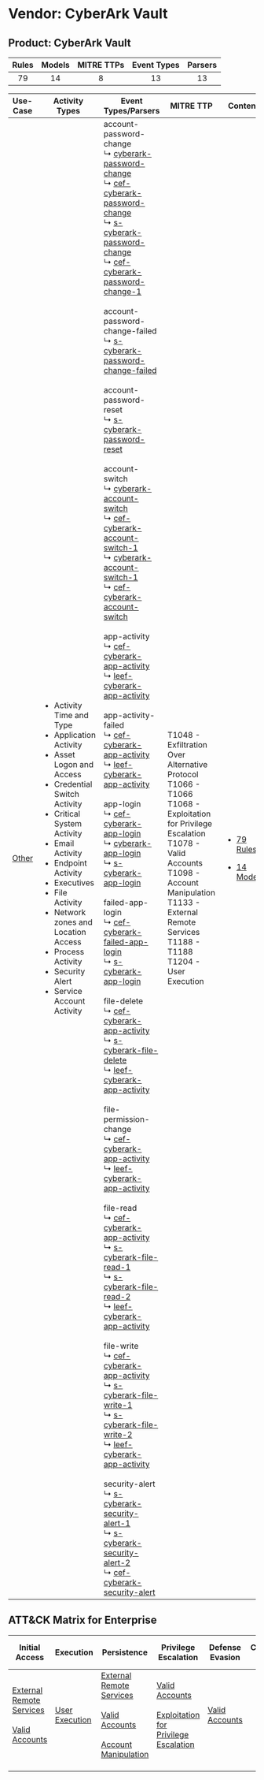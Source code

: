 Vendor: CyberArk Vault
======================
Product: CyberArk Vault
-----------------------
| Rules | Models | MITRE TTPs | Event Types | Parsers |
|:-----:|:------:|:----------:|:-----------:|:-------:|
|  79   |   14   |     8      |     13      |   13    |

|                Use-Case                | Activity Types                                                                                                                                                                                                                                                                                                                                                                                 | Event Types/Parsers                                                                                                                                                                                                                                                                                                                                                                                                                                                                                                                                                                                                                                                                                                                                                                                                                                                                                                                                                                                                                                                                                                                                                                                                                                                                                                                                                                                                                                                                                                                                                                                                                                                                                                                                                                                                                                                                                                                                                                                                                                                                                                                                                                                                                                                                                                                                                                                                                                                                                                                                                                                                                                                                                                                                                                                                                                                                                                                                                                                                                                                                                                                                                                                                                                                                                                                                                                                                                                                          | MITRE TTP                                                                                                                                                                                                                                                     | Content                                                                                                          |
|:--------------------------------------:| ---------------------------------------------------------------------------------------------------------------------------------------------------------------------------------------------------------------------------------------------------------------------------------------------------------------------------------------------------------------------------------------------- | ---------------------------------------------------------------------------------------------------------------------------------------------------------------------------------------------------------------------------------------------------------------------------------------------------------------------------------------------------------------------------------------------------------------------------------------------------------------------------------------------------------------------------------------------------------------------------------------------------------------------------------------------------------------------------------------------------------------------------------------------------------------------------------------------------------------------------------------------------------------------------------------------------------------------------------------------------------------------------------------------------------------------------------------------------------------------------------------------------------------------------------------------------------------------------------------------------------------------------------------------------------------------------------------------------------------------------------------------------------------------------------------------------------------------------------------------------------------------------------------------------------------------------------------------------------------------------------------------------------------------------------------------------------------------------------------------------------------------------------------------------------------------------------------------------------------------------------------------------------------------------------------------------------------------------------------------------------------------------------------------------------------------------------------------------------------------------------------------------------------------------------------------------------------------------------------------------------------------------------------------------------------------------------------------------------------------------------------------------------------------------------------------------------------------------------------------------------------------------------------------------------------------------------------------------------------------------------------------------------------------------------------------------------------------------------------------------------------------------------------------------------------------------------------------------------------------------------------------------------------------------------------------------------------------------------------------------------------------------------------------------------------------------------------------------------------------------------------------------------------------------------------------------------------------------------------------------------------------------------------------------------------------------------------------------------------------------------------------------------------------------------------------------------------------------------------------------------------------------- | ------------------------------------------------------------------------------------------------------------------------------------------------------------------------------------------------------------------------------------------------------------- | ---------------------------------------------------------------------------------------------------------------- |
| [Other](../../../UseCases/uc_other.md) | <ul><li>Activity Time  and Type</li><li>Application Activity</li><li>Asset Logon and Access</li><li>Credential Switch Activity</li><li>Critical System Activity</li><li>Email Activity</li><li>Endpoint Activity</li><li>Executives</li><li>File Activity</li><li>Network zones and Location Access</li><li>Process Activity</li><li>Security Alert</li><li>Service Account Activity</li></ul> |  account-password-change<br> ↳ [cyberark-password-change](Parsers/parserContent_cyberark-password-change.md)<br> ↳ [cef-cyberark-password-change](Parsers/parserContent_cef-cyberark-password-change.md)<br> ↳ [s-cyberark-password-change](Parsers/parserContent_s-cyberark-password-change.md)<br> ↳ [cef-cyberark-password-change-1](Parsers/parserContent_cef-cyberark-password-change-1.md)<br><br> account-password-change-failed<br> ↳ [s-cyberark-password-change-failed](Parsers/parserContent_s-cyberark-password-change-failed.md)<br><br> account-password-reset<br> ↳ [s-cyberark-password-reset](Parsers/parserContent_s-cyberark-password-reset.md)<br><br> account-switch<br> ↳ [cyberark-account-switch](Parsers/parserContent_cyberark-account-switch.md)<br> ↳ [cef-cyberark-account-switch-1](Parsers/parserContent_cef-cyberark-account-switch-1.md)<br> ↳ [cyberark-account-switch-1](Parsers/parserContent_cyberark-account-switch-1.md)<br> ↳ [cef-cyberark-account-switch](Parsers/parserContent_cef-cyberark-account-switch.md)<br><br> app-activity<br> ↳ [cef-cyberark-app-activity](Parsers/parserContent_cef-cyberark-app-activity.md)<br> ↳ [leef-cyberark-app-activity](Parsers/parserContent_leef-cyberark-app-activity.md)<br><br> app-activity-failed<br> ↳ [cef-cyberark-app-activity](Parsers/parserContent_cef-cyberark-app-activity.md)<br> ↳ [leef-cyberark-app-activity](Parsers/parserContent_leef-cyberark-app-activity.md)<br><br> app-login<br> ↳ [cef-cyberark-app-login](Parsers/parserContent_cef-cyberark-app-login.md)<br> ↳ [cyberark-app-login](Parsers/parserContent_cyberark-app-login.md)<br> ↳ [s-cyberark-app-login](Parsers/parserContent_s-cyberark-app-login.md)<br><br> failed-app-login<br> ↳ [cef-cyberark-failed-app-login](Parsers/parserContent_cef-cyberark-failed-app-login.md)<br> ↳ [s-cyberark-app-login](Parsers/parserContent_s-cyberark-app-login.md)<br><br> file-delete<br> ↳ [cef-cyberark-app-activity](Parsers/parserContent_cef-cyberark-app-activity.md)<br> ↳ [s-cyberark-file-delete](Parsers/parserContent_s-cyberark-file-delete.md)<br> ↳ [leef-cyberark-app-activity](Parsers/parserContent_leef-cyberark-app-activity.md)<br><br> file-permission-change<br> ↳ [cef-cyberark-app-activity](Parsers/parserContent_cef-cyberark-app-activity.md)<br> ↳ [leef-cyberark-app-activity](Parsers/parserContent_leef-cyberark-app-activity.md)<br><br> file-read<br> ↳ [cef-cyberark-app-activity](Parsers/parserContent_cef-cyberark-app-activity.md)<br> ↳ [s-cyberark-file-read-1](Parsers/parserContent_s-cyberark-file-read-1.md)<br> ↳ [s-cyberark-file-read-2](Parsers/parserContent_s-cyberark-file-read-2.md)<br> ↳ [leef-cyberark-app-activity](Parsers/parserContent_leef-cyberark-app-activity.md)<br><br> file-write<br> ↳ [cef-cyberark-app-activity](Parsers/parserContent_cef-cyberark-app-activity.md)<br> ↳ [s-cyberark-file-write-1](Parsers/parserContent_s-cyberark-file-write-1.md)<br> ↳ [s-cyberark-file-write-2](Parsers/parserContent_s-cyberark-file-write-2.md)<br> ↳ [leef-cyberark-app-activity](Parsers/parserContent_leef-cyberark-app-activity.md)<br><br> security-alert<br> ↳ [s-cyberark-security-alert-1](Parsers/parserContent_s-cyberark-security-alert-1.md)<br> ↳ [s-cyberark-security-alert-2](Parsers/parserContent_s-cyberark-security-alert-2.md)<br> ↳ [cef-cyberark-security-alert](Parsers/parserContent_cef-cyberark-security-alert.md)<br> | T1048 - Exfiltration Over Alternative Protocol<br>T1066 - T1066<br>T1068 - Exploitation for Privilege Escalation<br>T1078 - Valid Accounts<br>T1098 - Account Manipulation<br>T1133 - External Remote Services<br>T1188 - T1188<br>T1204 - User Execution<br> | [<ul><li>79 Rules</li></ul><ul><li>14 Models</li></ul>](Rules_Models/r_m_cyberark_vault_cyberark_vault_Other.md) |

ATT&CK Matrix for Enterprise
----------------------------
| Initial Access                                                                                                                                   | Execution                                                           | Persistence                                                                                                                                                                                                               | Privilege Escalation                                                                                                                                          | Defense Evasion                                                     | Credential Access | Discovery | Lateral Movement | Collection | Command and Control | Exfiltration                                                                                | Impact |
| ------------------------------------------------------------------------------------------------------------------------------------------------ | ------------------------------------------------------------------- | ------------------------------------------------------------------------------------------------------------------------------------------------------------------------------------------------------------------------- | ------------------------------------------------------------------------------------------------------------------------------------------------------------- | ------------------------------------------------------------------- | ----------------- | --------- | ---------------- | ---------- | ------------------- | ------------------------------------------------------------------------------------------- | ------ |
| [External Remote Services](https://attack.mitre.org/techniques/T1133)<br><br>[Valid Accounts](https://attack.mitre.org/techniques/T1078)<br><br> | [User Execution](https://attack.mitre.org/techniques/T1204)<br><br> | [External Remote Services](https://attack.mitre.org/techniques/T1133)<br><br>[Valid Accounts](https://attack.mitre.org/techniques/T1078)<br><br>[Account Manipulation](https://attack.mitre.org/techniques/T1098)<br><br> | [Valid Accounts](https://attack.mitre.org/techniques/T1078)<br><br>[Exploitation for Privilege Escalation](https://attack.mitre.org/techniques/T1068)<br><br> | [Valid Accounts](https://attack.mitre.org/techniques/T1078)<br><br> |                   |           |                  |            |                     | [Exfiltration Over Alternative Protocol](https://attack.mitre.org/techniques/T1048)<br><br> |        |